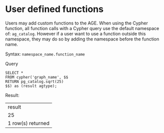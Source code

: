 # User defined functions

Users may add custom functions to the AGE. When using the Cypher function, all function calls with a Cypher query use the default namespace of: `ag_catalog`. However if a user want to use a function outside this namespace, they may do so by adding the namespace before the function name.

Syntax: `namespace_name.function_name`

Query


```postgresql
SELECT *
FROM cypher('graph_name', $$
RETURN pg_catalog.sqrt(25)
$$) as (result agtype);
```


Result:


<table>
  <tr>
   <td>result
   </td>
  </tr>
  <tr>
   <td>25
   </td>
  </tr>
  <tr>
   <td>1 row(s) returned
   </td>
  </tr>
</table>


